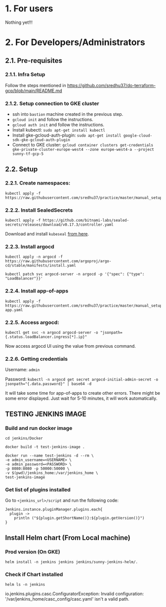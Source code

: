 # 1. For users

Nothing yet!!!

# 2. For Developers/Administrators

## 2.1. Pre-requisites

### 2.1.1. Infra Setup

Follow the steps mentioned in https://github.com/sredhu37/do-terraform-gcp/blob/main/README.md

### 2.1.2. Setup connection to GKE cluster

- ssh into `bastion` machine created in the previous step.
- `gcloud init` and follow the instructions.
- `gcloud auth init` and follow the instructions.
- Install kubectl: `sudo apt-get install kubectl`
- Install gke-gcloud-auth-plugin: `sudo apt-get install google-cloud-sdk-gke-gcloud-auth-plugin`
- Connect to GKE cluster: `gcloud container clusters get-credentials gke-private-cluster-europe-west4 --zone europe-west4-a --project sunny-tf-gcp-5`


## 2.2. Setup

### 2.2.1. Create namespaces:

```
kubectl apply -f https://raw.githubusercontent.com/sredhu37/practice/master/manual_setup/01_namespaces.yaml
```

### 2.2.2. Install SealedSecrets

```
kubectl apply -f https://github.com/bitnami-labs/sealed-secrets/releases/download/v0.17.3/controller.yaml
```

Download and install `kubeseal` [from here](https://github.com/bitnami-labs/sealed-secrets/releases/tag/v0.17.3).

### 2.2.3. Install argocd

```
kubectl apply -n argocd -f https://raw.githubusercontent.com/argoproj/argo-cd/stable/manifests/install.yaml

kubectl patch svc argocd-server -n argocd -p '{"spec": {"type": "LoadBalancer"}}'
```

### 2.2.4. Install app-of-apps

```
kubectl apply -f https://raw.githubusercontent.com/sredhu37/practice/master/manual_setup/02_argocd-app.yaml
```

### 2.2.5. Access argocd:

```
kubectl get svc -n argocd argocd-server -o "jsonpath={.status.loadBalancer.ingress[*].ip}"
```

Now access argocd UI using the value from previous command.

### 2.2.6. Getting credentials

Username: `admin`

Password: `kubectl -n argocd get secret argocd-initial-admin-secret -o jsonpath="{.data.password}" | base64 -d`


It will take some time for app-of-apps to create other errors. There might be some error displayed. Just wait for 5-10 minutes, it will work automatically.


## TESTING JENKINS IMAGE

### Build and run docker image

```
cd jenkins/Docker

docker build -t test-jenkins-image .

docker run --name test-jenkins -d --rm \
-e admin_username=<USERNAME> \
-e admin_password=<PASSWORD> \
-p 8080:8080 -p 50000:50000 \
-v $(pwd)/jenkins_home:/var/jenkins_home \
test-jenkins-image
```

### Get list of plugins installed

Go to `<jenkins_url>/script` and run the following code:

```
Jenkins.instance.pluginManager.plugins.each{
  plugin ->
    println ("${plugin.getShortName()}:${plugin.getVersion()}")
}
```


## Install Helm chart (From Local machine)

### Prod version (On GKE)

```
helm install -n jenkins jenkins jenkins/sunny-jenkins-helm/.
```

### Check if Chart installed

```
helm ls -n jenkins
```


io.jenkins.plugins.casc.ConfiguratorException: Invalid configuration: '/var/jenkins_home/casc_config/casc.yaml' isn't a valid path.
